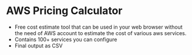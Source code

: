 # AWS Pricing Calculator

- Free cost estimate tool that can be used in your web browser without the need of AWS account to estimate the cost of various aws services.
- Contains 100+ services you can configure
- Final output as CSV